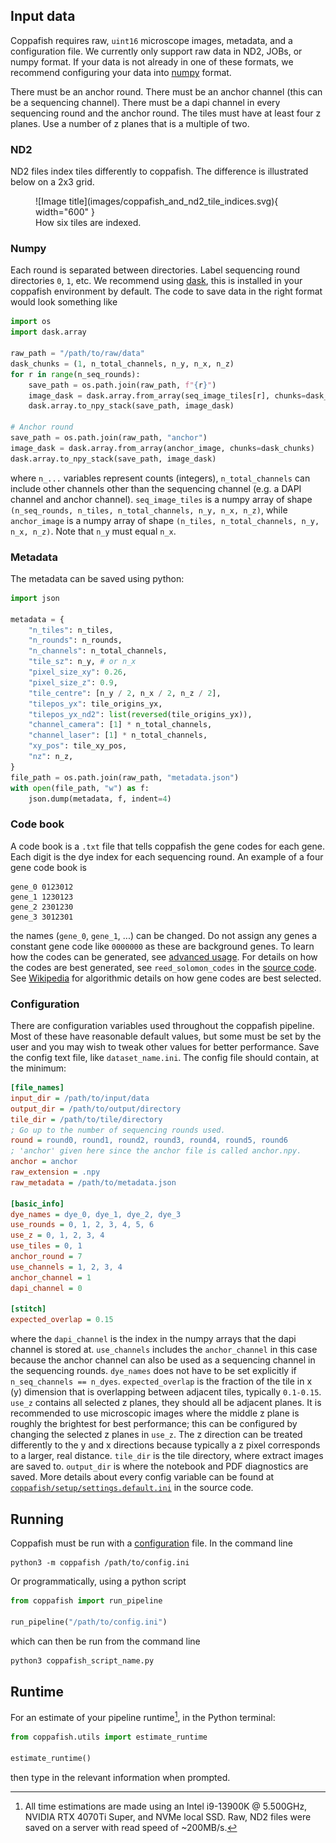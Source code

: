 ## Input data

Coppafish requires raw, `uint16` microscope images, metadata, and a configuration file. We currently only support raw
data in ND2, JOBs, or numpy format. If your data is not already in one of these formats, we recommend configuring your
data into [numpy](#numpy) format.

There must be an anchor round. There must be an anchor channel (this can be a sequencing channel). There must be a dapi
channel in every sequencing round and the anchor round. The tiles must have at least four z planes. Use a number of z
planes that is a multiple of two.

### ND2

ND2 files index tiles differently to coppafish. The difference is illustrated below on a 2x3 grid.

<figure markdown="span">
  ![Image title](images/coppafish_and_nd2_tile_indices.svg){ width="600" }
  <figcaption>How six tiles are indexed.</figcaption>
</figure>

### Numpy

Each round is separated between directories. Label sequencing round directories `0`, `1`, etc. We recommend using
[dask](https://docs.dask.org), this is installed in your coppafish environment by default. The code to save data in the
right format would look something like

```python
import os
import dask.array

raw_path = "/path/to/raw/data"
dask_chunks = (1, n_total_channels, n_y, n_x, n_z)
for r in range(n_seq_rounds):
    save_path = os.path.join(raw_path, f"{r}")
    image_dask = dask.array.from_array(seq_image_tiles[r], chunks=dask_chunks)
    dask.array.to_npy_stack(save_path, image_dask)

# Anchor round
save_path = os.path.join(raw_path, "anchor")
image_dask = dask.array.from_array(anchor_image, chunks=dask_chunks)
dask.array.to_npy_stack(save_path, image_dask)
```

where `n_...` variables represent counts (integers), `n_total_channels` can include other channels other than the
sequencing channel (e.g. a DAPI channel and anchor channel). `seq_image_tiles` is a numpy array of shape
`(n_seq_rounds, n_tiles, n_total_channels, n_y, n_x, n_z)`, while `anchor_image` is a numpy array of shape
`(n_tiles, n_total_channels, n_y, n_x, n_z)`. Note that `n_y` must equal `n_x`.


### Metadata

The metadata can be saved using python:

```python
import json

metadata = {
    "n_tiles": n_tiles,
    "n_rounds": n_rounds,
    "n_channels": n_total_channels,
    "tile_sz": n_y, # or n_x
    "pixel_size_xy": 0.26,
    "pixel_size_z": 0.9,
    "tile_centre": [n_y / 2, n_x / 2, n_z / 2],
    "tilepos_yx": tile_origins_yx,
    "tilepos_yx_nd2": list(reversed(tile_origins_yx)),
    "channel_camera": [1] * n_total_channels,
    "channel_laser": [1] * n_total_channels,
    "xy_pos": tile_xy_pos,
    "nz": n_z,
}
file_path = os.path.join(raw_path, "metadata.json")
with open(file_path, "w") as f:
    json.dump(metadata, f, indent=4)
```

### Code book

A code book is a `.txt` file that tells coppafish the gene codes for each gene. Each digit is the dye index for each
sequencing round. An example of a four gene code book is

```text
gene_0 0123012
gene_1 1230123
gene_2 2301230
gene_3 3012301
```

the names (`gene_0`, `gene_1`, ...) can be changed. Do not assign any genes a constant gene code like `0000000` as
these are background genes. To learn how the codes can be generated, see [advanced usage](advanced_usage.md#). For
details on how the codes are best generated, see `reed_solomon_codes` in the
[source code](https://github.com/paulshuker/coppafish/blob/HEAD/coppafish/utils/base.py). See
[Wikipedia](https://en.wikipedia.org/wiki/Reed%E2%80%93Solomon_error_correction) for algorithmic details on how gene
codes are best selected.

### Configuration

There are configuration variables used throughout the coppafish pipeline. Most of these have reasonable default values,
but some must be set by the user and you may wish to tweak other values for better performance. Save the config text
file, like `dataset_name.ini`. The config file should contain, at the minimum:

```ini
[file_names]
input_dir = /path/to/input/data
output_dir = /path/to/output/directory
tile_dir = /path/to/tile/directory
; Go up to the number of sequencing rounds used.
round = round0, round1, round2, round3, round4, round5, round6
; 'anchor' given here since the anchor file is called anchor.npy.
anchor = anchor
raw_extension = .npy
raw_metadata = /path/to/metadata.json

[basic_info]
dye_names = dye_0, dye_1, dye_2, dye_3
use_rounds = 0, 1, 2, 3, 4, 5, 6
use_z = 0, 1, 2, 3, 4
use_tiles = 0, 1
anchor_round = 7
use_channels = 1, 2, 3, 4
anchor_channel = 1
dapi_channel = 0

[stitch]
expected_overlap = 0.15
```

where the `dapi_channel` is the index in the numpy arrays that the dapi channel is stored at. `use_channels` includes
the `anchor_channel` in this case because the anchor channel can also be used as a sequencing channel in the sequencing
rounds. `dye_names` does not have to be set explicitly if `n_seq_channels == n_dyes`. `expected_overlap` is the
fraction of the tile in x (y) dimension that is overlapping between adjacent tiles, typically `0.1-0.15`. `use_z`
contains all selected z planes, they should all be adjacent planes. It is recommended to use microscopic images where
the middle z plane is roughly the brightest for best performance; this can be configured by changing the selected z
planes in `use_z`. The z direction can be treated differently to the y and x directions because typically a z pixel
corresponds to a larger, real distance. `tile_dir` is the tile directory, where extract images are saved to.
`output_dir` is where the notebook and PDF diagnostics are saved. More details about every config variable can be found
at <a href="https://github.com/paulshuker/coppafish/blob/HEAD/coppafish/setup/settings.default.ini" target="_blank">
`coppafish/setup/settings.default.ini`</a> in the source code.

## Running

Coppafish must be run with a [configuration](basic_usage.md#configuration) file. In the command line

```terminal
python3 -m coppafish /path/to/config.ini
```

Or programmatically, using a python script

```py
from coppafish import run_pipeline

run_pipeline("/path/to/config.ini")
```

which can then be run from the command line

```bash
python3 coppafish_script_name.py
```

## Runtime

For an estimate of your pipeline runtime[^2], in the Python terminal:

```python
from coppafish.utils import estimate_runtime

estimate_runtime()
```

then type in the relevant information when prompted.


[^1]:
    Background genes refer to constant pixel intensity across all sequencing rounds in one channel. This is an
    indicator of an anomalous fluorescing feature that is not a spot. No spot codes are made to be the same channel in
    all rounds so they are not mistaken with background fluorescence.
[^2]:
    All time estimations are made using an Intel i9-13900K @ 5.500GHz, NVIDIA RTX 4070Ti Super, and NVMe local SSD.
    Raw, ND2 files were saved on a server with read speed of ~200MB/s.
